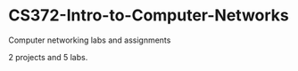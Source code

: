 # CS372-Intro-to-Computer-Networks
Computer networking labs and assignments

2 projects and 5 labs.
